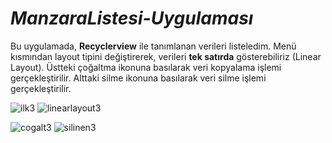 # ***ManzaraListesi-Uygulaması***


Bu uygulamada, **Recyclerview** ile tanımlanan verileri listeledim. Menü kısmından layout tipini değiştirerek, verileri **tek satırda** gösterebiliriz (Linear Layout). Üstteki çoğaltma ikonuna basılarak veri kopyalama işlemi gerçekleştirilir. Alttaki silme ikonuna basılarak veri silme işlemi gerçekleştirilir.

![ilk3](https://user-images.githubusercontent.com/35347062/72670790-ec098e80-3a52-11ea-91e4-750864034301.jpeg) ![linearlayout3](https://user-images.githubusercontent.com/35347062/72670789-eb70f800-3a52-11ea-801b-d83fd6c17a0e.jpeg)



 



 

![cogalt3](https://user-images.githubusercontent.com/35347062/72670791-ec098e80-3a52-11ea-8c2a-67832228764c.jpeg)  ![silinen3](https://user-images.githubusercontent.com/35347062/72670788-eb70f800-3a52-11ea-9c07-ee9558e116d6.jpeg)


 



 

